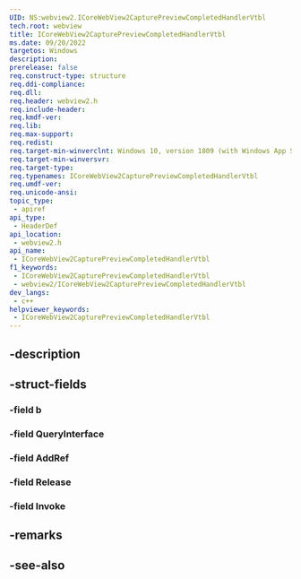 ```yaml
---
UID: NS:webview2.ICoreWebView2CapturePreviewCompletedHandlerVtbl
tech.root: webview
title: ICoreWebView2CapturePreviewCompletedHandlerVtbl
ms.date: 09/20/2022
targetos: Windows
description: 
prerelease: false
req.construct-type: structure
req.ddi-compliance: 
req.dll: 
req.header: webview2.h
req.include-header: 
req.kmdf-ver: 
req.lib: 
req.max-support: 
req.redist: 
req.target-min-winverclnt: Windows 10, version 1809 (with Windows App SDK 1.1 or later)
req.target-min-winversvr: 
req.target-type: 
req.typenames: ICoreWebView2CapturePreviewCompletedHandlerVtbl
req.umdf-ver: 
req.unicode-ansi: 
topic_type:
 - apiref
api_type:
 - HeaderDef
api_location:
 - webview2.h
api_name:
 - ICoreWebView2CapturePreviewCompletedHandlerVtbl
f1_keywords:
 - ICoreWebView2CapturePreviewCompletedHandlerVtbl
 - webview2/ICoreWebView2CapturePreviewCompletedHandlerVtbl
dev_langs:
 - c++
helpviewer_keywords:
 - ICoreWebView2CapturePreviewCompletedHandlerVtbl
---
```


## -description

## -struct-fields

### -field b

### -field QueryInterface

### -field AddRef

### -field Release

### -field Invoke

## -remarks

## -see-also

